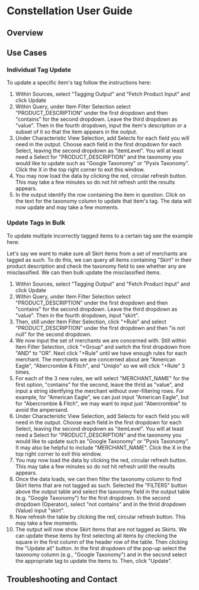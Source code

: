 # Constellation User Guide

## Overview

## Use Cases

### Individual Tag Update

To update a specific item's tag follow the instructions here:

1. Within Sources, select "Tagging Output" and "Fetch Product Input" and click Update
2. Within Query, under Item Filter Selection select "PRODUCT_DESCRIPTION" under the first dropdown and then "contains" for the second dropdown. Leave the third dropdown as "value". Then in the fourth dropdown, input the item's description or a subset of it so that the item appears in the output.
3. Under Characteristic View Selection, add Selects for each field you will need in the output. Choose each field in the first dropdown for each Select, leaving the second dropdown as "itemLevel". You will at least need a Select for "PRODUCT_DESCRIPTION" and the taxonomy you would like to update such as "Google Taxonomy" or "Pyxis Taxonomy". Click the X in the top right corner to exit this window.
4. You may now load the data by clicking the red, circular refresh button. This may take a few minutes so do not hit refresh until the results appears.
5. In the output identify the row containing the item in question. Click on the text for the taxonomy column to update that item's tag. The data will now update and may take a few moments.

### Update Tags in Bulk

To update multiple incorrectly tagged items to a certain tag see the example here:

Let's say we want to make sure all Skirt items from a set of merchants are tagged as such. To do this, we can query all items containing "Skirt" in their product description and check the taxonomy field to see whether any are misclassified. We can then bulk update the misclassified items.

1. Within Sources, select "Tagging Output" and "Fetch Product Input" and click Update
2. Within Query, under Item Filter Selection select "PRODUCT_DESCRIPTION" under the first dropdown and then "contains" for the second dropdown. Leave the third dropdown as "value". Then in the fourth dropdown, input "skirt".
3. Then, still under Item Filter Selection, click "+Rule" and select "PRODUCT_DESCRIPTION" under the first dropdown and then "is not null" for the second dropdown.
4. We now input the set of merchants we are concerned with. Still within Item Filter Selection, click "+Group" and switch the first dropdown from "AND" to "OR". Next click "+Rule" until we have enough rules for each merchant. The merchants we are concerned about are "American Eagle", "Abercrombie & Fitch", and "Uniqlo" so we will click "+Rule" 3 times. 
5. For each of the 3 new rules, we will select "MERCHANT_NAME" for the first option, "contains" for the second, leave the thrid as "value", and input a string identfying the merchant without over-filtering rows. For example, for "American Eagle", we can just input "American Eagle", but for "Abercrombie & Fitch", we may want to input just "Abercrombie" to avoid the ampersand.
6. Under Characteristic View Selection, add Selects for each field you will need in the output. Choose each field in the first dropdown for each Select, leaving the second dropdown as "itemLevel". You will at least need a Select for "PRODUCT_DESCRIPTION" and the taxonomy you would like to update such as "Google Taxonomy" or "Pyxis Taxonomy". It may also be helpful to include "MERCHANT_NAME". Click the X in the top right corner to exit this window.
7. You may now load the data by clicking the red, circular refresh button. This may take a few minutes so do not hit refresh until the results appears.
8. Once the data loads, we can then filter the taxonomy column to find Skirt items that are not tagged as such. Selected the "FILTERS" button above the output table and select the taxonomy field in the output table (e.g. "Google Taxonomy") for the first dropdown. In the second dropdown (Operator), select "not contains" and in the thrid dropdown (Value) input "skirt".
9. Now refresh the table by clicking the red, circular refresh button. This may take a few moments. 
10. The output will now show Skirt items that are not tagged as Skirts. We can update these items by first selecting all items by checking the square in the first column of the header row of the table. Then clicking the "Update all" button. In the first dropdown of the pop-up select the taxonomy column (e.g., "Google Taxonomy") and in the second select the appropriate tag to update the items to. Then, click "Update".


## Troubleshooting and Contact
